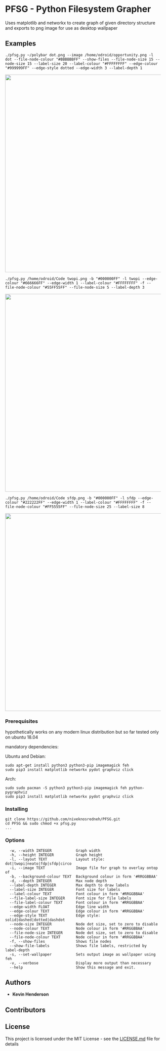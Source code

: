 # PFSG - Python Filesystem Grapher

Uses matplotlib and networkx to create graph of given directory structure and exports to png image for use as desktop wallpaper

## Examples

```
./pfsg.py ~/polybar dot.png --image /home/odroid/opportunity.png -l dot --file-node-colour "#BBBBBBFF" --show-files --file-node-size 15 --node-size 15 --label-size 20 --label-colour "#FFFFFFFF" --edge-colour "#999999FF" --edge-style dotted --edge-width 3 --label-depth 1
```
<img src="https://github.com/niveknosredneh/PFSG/blob/master/img/dot.png" width="640" align="middle">

```
./pfsg.py /home/odroid/Code twopi.png -b "#000000FF" -l twopi --edge-colour "#666666FF" --edge-width 1 --label-colour "#FFFFFFFF" -f --file-node-colour "#55FF55FF" --file-node-size 5 --label-depth 3
```
<img src="https://github.com/niveknosredneh/PFSG/blob/master/img/twopi.png" width="640" align="middle">

```
./pfsg.py /home/odroid/Code sfdp.png -b "#000000FF" -l sfdp --edge-colour "#222222FF" --edge-width 1 --label-colour "#FFFFFFFF" -f --file-node-colour "#FF5555FF" --file-node-size 25 --label-size 8
```
<img src="https://github.com/niveknosredneh/PFSG/blob/master/img/sfdp.png" width="640" align="middle">


### Prerequisites

hypothetically works on any modern linux distribution
but so far tested only on ubuntu 18.04

mandatory dependencies:

Ubuntu and Debian:
```
sudo apt-get install python3 python3-pip imagemagick feh
sudo pip3 install matplotlib networkx pydot graphviz click
```
Arch:
```
sudo sudo pacman -S python3 python3-pip imagemagick feh python-pygraphviz
sudo pip3 install matplotlib networkx pydot graphviz click
```

### Installing
```
git clone https://github.com/niveknosredneh/PFSG.git
cd PFSG && sudo chmod +x pfsg.py
...
```

### Options
```
  -w, --width INTEGER           Graph width
  -h, --height INTEGER          Graph height
  -l, --layout TEXT             Layout style: dot|twopi|neato|fdp|sfdp|circo
  -i, --image TEXT              Image file for graph to overlay ontop of
  -b, --background-colour TEXT  Background colour in form '#RRGGBBAA'
  -d, --depth INTEGER           Max node depth
  --label-depth INTEGER         Max depth to draw labels
  --label-size INTEGER          Font size for labels
  --label-colour TEXT           Font colour in form '#RRGGBBAA'
  --file-label-size INTEGER     Font size for file labels
  --file-label-colour TEXT      Font colour in form '#RRGGBBAA'
  --edge-width FLOAT            Edge line width
  --edge-colour TEXT            Edge colour in form '#RRGGBBAA'
  --edge-style TEXT             Edge style: solid|dashed|dotted|dashdot
  --node-size INTEGER           Node dot size, set to zero to disable
  --node-colour TEXT            Node colour in form '#RRGGBBAA'
  --file-node-size INTEGER      Node dot size, set to zero to disable
  --file-node-colour TEXT       Node colour in form '#RRGGBBAA'
  -f, --show-files              Shows file nodes
  --show-file-labels            Shows file labels, restricted by label-depth
  -s, --set-wallpaper           Sets output image as wallpaper using feh
  -v, --verbose                 Display more output than necessary
  --help                        Show this message and exit.

```

## Authors

* **Kevin Henderson**

## Contributors

## License

This project is licensed under the MIT License - see the [LICENSE.md](https://github.com/niveknosredneh/PFSG/blob/master/LICENSE) file for details
